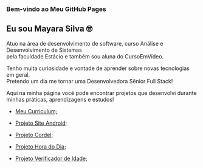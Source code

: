 ### Bem-vindo ao Meu GitHub Pages

## Eu sou Mayara Silva :nerd_face:

Atuo na área de desenvolvimento de software, curso Análise e Desenvolvimento de Sistemas <br> 
pela faculdade Estácio e também sou aluna do CursoEmVídeo.

Tenho muita curiosidade e vontade de aprender sobre novas tecnologias em geral. <br>
Pretendo um dia me tornar uma Desenvolvedora Sênior Full Stack!

Aqui na minha página você pode encontrar projetos que desenvolvi durante minhas práticas, aprendizagens e estudos!

- [Meu Curriculum;](https://devmayara.github.io/curriculo/)

- [Projeto Site Android;](https://devmayara.github.io/Android/)

- [Projeto Cordel;](https://devmayara.github.io/projeto-cordel/)

- [Projeto Hora do Dia;](https://devmayara.github.io/hora-do-dia/)

- [Projeto Verificador de Idade;](https://devmayara.github.io/verificador-de-idade/)




<!--
You can use the [editor on GitHub](https://github.com/devmayara/devmayara.github.io/edit/main/README.md) to maintain and preview the content for your website in Markdown files.

Whenever you commit to this repository, GitHub Pages will run [Jekyll](https://jekyllrb.com/) to rebuild the pages in your site, from the content in your Markdown files.

### Markdown

Markdown is a lightweight and easy-to-use syntax for styling your writing. It includes conventions for
```markdown
Syntax highlighted code block

# Header 1
## Header 2
### Header 3

- Bulleted
- List

1. Numbered
2. List

**Bold** and _Italic_ and `Code` text

[Link](url) and ![Image](src)
```
For more details see [Basic writing and formatting syntax](https://docs.github.com/en/github/writing-on-github/getting-started-with-writing-and-formatting-on-github/basic-writing-and-formatting-syntax).

### Jekyll Themes

Your Pages site will use the layout and styles from the Jekyll theme you have selected in your [repository settings](https://github.com/devmayara/devmayara.github.io/settings/pages). The name of this theme is saved in the Jekyll `_config.yml` configuration file.

### Support or Contact

Having trouble with Pages? Check out our [documentation](https://docs.github.com/categories/github-pages-basics/) or [contact support](https://support.github.com/contact) and we’ll help you sort it out.
-->
